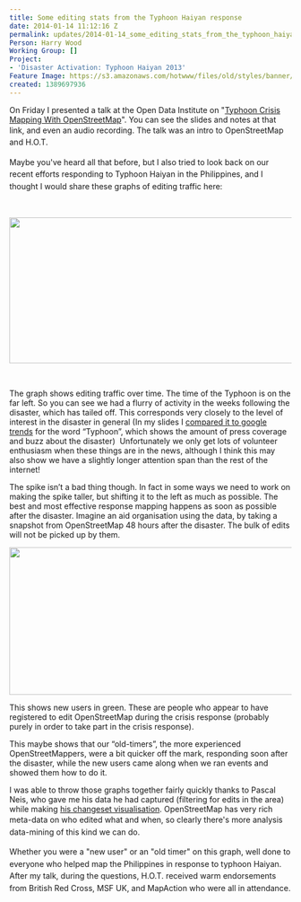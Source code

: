 ```yaml
---
title: Some editing stats from the Typhoon Haiyan response
date: 2014-01-14 11:12:16 Z
permalink: updates/2014-01-14_some_editing_stats_from_the_typhoon_haiyan_response
Person: Harry Wood
Working Group: []
Project:
- 'Disaster Activation: Typhoon Haiyan 2013'
Feature Image: https://s3.amazonaws.com/hotwww/files/old/styles/banner/public/haiyan-editing-graph.png
created: 1389697936
---
```


<p>On Friday I presented a talk at the Open Data Institute on "<a title="Slides, notes, and audio from my talk" href="http://www.harrywood.co.uk/blog/2014/01/14/typhoon-openstreetmap-odi/">Typhoon Crisis Mapping With OpenStreetMap</a>". You can see the slides and notes at that link, and even an audio recording.&nbsp;<span style="line-height: 1.538em;">The talk was an intro to OpenStreetMap and H.O.T. &nbsp;</span></p><p><span style="line-height: 1.538em;">Maybe you've heard all that before, </span><span style="line-height: 1.538em;">but I also tried to </span><span style="line-height: 1.538em;">look back on our recent efforts responding to Typhoon Haiyan in the Philippines, and I thought I would share these graphs of editing traffic here:</span></p><p>&nbsp;</p><p><a href="http://hot.openstreetmap.org/sites/default/files/haiyan-editing-graph.png"><span style="line-height: 1.538em;"><img class="image-large" src="https://s3.amazonaws.com/hotwww/files/old/styles/large/public/haiyan-editing-graph.png?itok=RMlf7XC6" alt="" style="width:510px;height:260px"></span></a></p><p>&nbsp;</p><p>The graph shows editing traffic over time. The time of the Typhoon is on the far left. So you can see we had a flurry of activity in the weeks following the disaster, which has tailed off.&nbsp;This corresponds very closely to the level of interest in the disaster in general (In my slides I <a href="http://www.harrywood.co.uk/blog/2014/01/14/typhoon-openstreetmap-odi/#slide21">compared it to google trends</a> for the word “Typhoon”, which shows the amount of press coverage and buzz about the disaster) &nbsp;Unfortunately we only get lots of volunteer enthusiasm when these things are in the news, although I think this may also show we have a slightly longer attention span than the rest of the internet!</p><p>The spike isn’t a bad thing though. In fact in some ways we need to work on making the spike taller, but shifting it to the left as much as possible. The best and most effective response mapping happens as soon as possible after the disaster.&nbsp;Imagine an aid organisation using the data, by taking a snapshot from OpenStreetMap 48 hours after the disaster. The bulk of edits will not be picked up by them.</p><p><a href="http://hot.openstreetmap.org/sites/default/files/haiyan-new-users-graph.png"><span style="line-height: 1.538em;"><img class="image-large" src="https://s3.amazonaws.com/hotwww/files/old/styles/large/public/haiyan-new-users-graph.png?itok=OitFsEKc" alt="" style="width:510px;height:263px"></span></a></p><p>This shows new users in green. These are people who appear to have registered to edit OpenStreetMap during the crisis response (probably purely in order to take part in the crisis response).</p><p>This maybe shows that our “old-timers”, the more experienced OpenStreetMappers, were a bit quicker off the mark, responding soon after the disaster, while the new users came along when we ran events and showed them how to do it.</p><p>I was able to throw those graphs together fairly quickly thanks to Pascal Neis, who gave me his data he had captured (filtering for edits in the area) while making <a href="http://resultmaps.neis-one.org/osm-typhoon-haiyan-2013">his changeset visualisation</a>. OpenStreetMap has very rich meta-data on who edited what and when, so c<span style="line-height: 1.538em;">learly there's more analysis data-mining of this kind we can do.</span><span style="line-height: 1.538em;">&nbsp;</span></p><p><span style="line-height: 1.538em;">Whether you were a "new user" or an "old timer" on this graph, well done to everyone who helped map the Philippines in response to typhoon Haiyan. After my talk, during the questions, H.O.T. received warm endorsements from British Red Cross, MSF UK, and MapAction who were all in attendance.</span></p><p>&nbsp;</p><p>&nbsp;</p>
